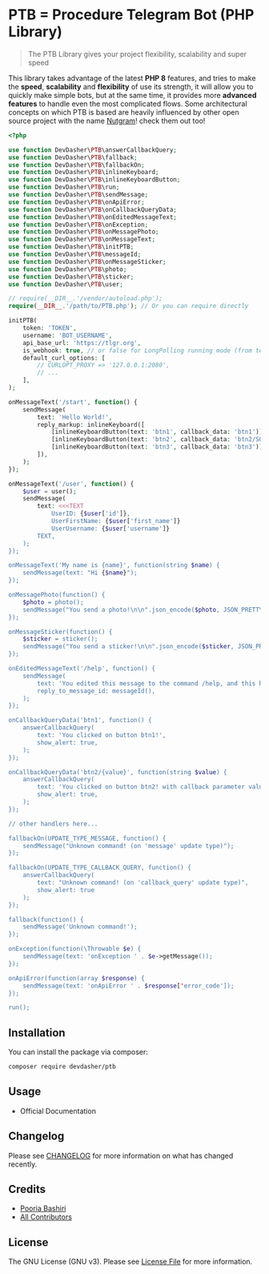 # PTB = Procedure Telegram Bot (PHP Library)

> The PTB Library gives your project flexibility, scalability and super speed

This library takes advantage of the latest **PHP 8** features, and tries to make the **speed**, **scalability** and **flexibility** of use its strength, it will allow you to quickly make simple bots, but at the same time, it provides
more **advanced features** to handle even the most complicated flows. Some architectural concepts on which PTB is
based are heavily influenced by other open source project with the name [Nutgram](https://github.com/nutgram/nutgram)! check them out too!

```php
<?php

use function DevDasher\PTB\answerCallbackQuery;
use function DevDasher\PTB\fallback;
use function DevDasher\PTB\fallbackOn;
use function DevDasher\PTB\inlineKeyboard;
use function DevDasher\PTB\inlineKeyboardButton;
use function DevDasher\PTB\run;
use function DevDasher\PTB\sendMessage;
use function DevDasher\PTB\onApiError;
use function DevDasher\PTB\onCallbackQueryData;
use function DevDasher\PTB\onEditedMessageText;
use function DevDasher\PTB\onException;
use function DevDasher\PTB\onMessagePhoto;
use function DevDasher\PTB\onMessageText;
use function DevDasher\PTB\initPTB;
use function DevDasher\PTB\messageId;
use function DevDasher\PTB\onMessageSticker;
use function DevDasher\PTB\photo;
use function DevDasher\PTB\sticker;
use function DevDasher\PTB\user;

// require(__DIR__.'/vendor/autoload.php');
require(__DIR__.'/path/to/PTB.php'); // Or you can require directly

initPTB(
    token: 'TOKEN',
    username: 'BOT_USERNAME',
    api_base_url: 'https://tlgr.org',
    is_webhook: true, // or false for LongPolling running mode (from terminal)
    default_curl_options: [
        // CURLOPT_PROXY => '127.0.0.1:2080',
        // ...
    ],
);

onMessageText('/start', function() {
    sendMessage(
        text: 'Hello World!',
        reply_markup: inlineKeyboard([
            [inlineKeyboardButton(text: 'btn1', callback_data: 'btn1')],
            [inlineKeyboardButton(text: 'btn2', callback_data: 'btn2/SOME_VALUE')],
            [inlineKeyboardButton(text: 'btn3', callback_data: 'btn3')],
        ]),
    );
});

onMessageText('/user', function() {
    $user = user();
    sendMessage(
        text: <<<TEXT
            UserID: {$user['id']},
            UserFirstName: {$user['first_name']}
            UserUsername: {$user['username']}
        TEXT,
    );
});

onMessageText('My name is {name}', function(string $name) {
    sendMessage(text: "Hi {$name}");
});

onMessagePhoto(function() {
    $photo = photo();
    sendMessage("You send a photo!\n\n".json_encode($photo, JSON_PRETTY_PRINT|JSON_UNESCAPED_UNICODE));
});

onMessageSticker(function() {
    $sticker = sticker();
    sendMessage("You send a sticker!\n\n".json_encode($sticker, JSON_PRETTY_PRINT|JSON_UNESCAPED_UNICODE));
});

onEditedMessageText('/help', function() {
    sendMessage(
        text: 'You edited this message to the command /help, and this handler was executed!',
        reply_to_message_id: messageId(),
    );
});

onCallbackQueryData('btn1', function() {
    answerCallbackQuery(
        text: 'You clicked on button btn1!',
        show_alert: true,
    );
});

onCallbackQueryData('btn2/{value}', function(string $value) {
    answerCallbackQuery(
        text: 'You clicked on button btn2! with callback parameter value: '.$value,
        show_alert: true,
    );
});

// other handlers here...

fallbackOn(UPDATE_TYPE_MESSAGE, function() {
    sendMessage("Unknown command! (on 'message' update type)");
});

fallbackOn(UPDATE_TYPE_CALLBACK_QUERY, function() {
    answerCallbackQuery(
        text: "Unknown command! (on 'callback_query' update type)",
        show_alert: true
    );
});

fallback(function() {
    sendMessage('Unknown command!');
});

onException(function(\Throwable $e) {
    sendMessage(text: 'onException ' . $e->getMessage());
});

onApiError(function(array $response) {
    sendMessage(text: 'onApiError ' . $response['error_code']);
});

run();
```

## Installation

You can install the package via composer:

```bash
composer require devdasher/ptb
```

## Usage

- Official Documentation

## Changelog

Please see [CHANGELOG](CHANGELOG.md) for more information on what has changed recently.

## Credits

- [Pooria Bashiri](https://github.com/devdahser)
- [All Contributors](../../contributors)

## License

The GNU License (GNU v3). Please see [License File](LICENSE.md) for more information.
